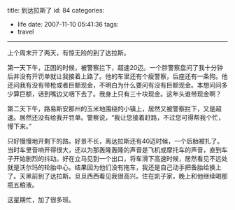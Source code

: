 title: 到达拉斯了
id: 84
categories:
  - life
date: 2007-11-10 05:41:36
tags:
  - travel
---

上个周末开了两天，有惊无险的到了达拉斯。

第一天下午，正困的时候，被警察拦下，超速20迈。一个胖警察盘问了我十分钟后并没有开罚单就让我接着上路了。他的车里还有个瘦警察，后座还有一条狗。他还问我有没有带枪或者巨额现金，不明白为什么要问有没有巨额现金。本想问问多少算巨额，话到嘴边又咽下去了。我身上只有三十块现金。这年头谁带现金啊？

第二天下午，路易斯安那州的玉米地围绕的小镇上，居然又被警察拦下，又是超速。居然还没有给我开罚单。警察说，“我让您接着赶路，不过您可得帮我个忙，慢下来。”

只好慢慢地开剩下的路。好景不长，离达拉斯还有40迈时候，一个后胎被扎了。当时车里音响开得很大，还以为那轰隆轰隆的声音是飞机或摩托车的声音，直到车子开始剧烈的抖动。好在立马见到一个出口，将车滑下高速时候，居然看见不远处就是沃尔玛的轮胎中心。结果因为他们没有拖车，我还是自己动手把备胎给换上了。天黑前到了达拉斯。旦旦西西看见我很高兴。住在凯子家，晚上和他继续喝那瓶五粮液。

这星期忙，加了很多班。

